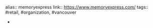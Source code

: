 ---
---

alias:: memoryexpress
link:: https://www.memoryexpress.com/
tags:: #retail, #organization, #vancouver

-
